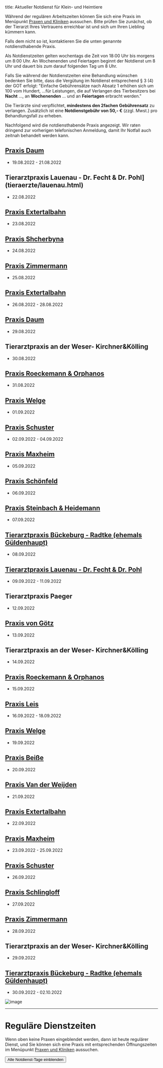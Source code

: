 title: Aktueller Notdienst für Klein- und Heimtiere 


 Während der regulären Arbeitszeiten können Sie sich eine Praxis im Menüpunkt [Praxen und Kliniken](tieraerzte.html) aussuchen.
 Bitte prüfen Sie zunächst, ob der Tierarzt Ihres Vertrauens erreichbar ist und sich um Ihren Liebling kümmern kann.


Falls dem nicht so ist, kontaktieren Sie die unten genannte notdiensthabende Praxis.

Als Notdienstzeiten gelten wochentags die Zeit von 18:00 Uhr bis morgens um 8:00 Uhr. An Wochenenden und Feiertagen beginnt der Notdienst um 8 Uhr und dauert bis zum darauf folgenden Tag um 8 Uhr.  

Falls Sie während der Notdienstzeiten eine Behandlung wünschen bedenken Sie bitte, dass die Vergütung im Notdienst entsprechend § 3 (4) der GOT erfolgt: "Einfache Gebührensätze nach Absatz 1 erhöhen sich um 100 vom Hundert, ...für Leistungen, die auf Verlangen des Tierbesitzers bei **Nacht** ..., an **Wochenenden** ... und an **Feiertagen** erbracht werden."

Die Tierärzte sind verpflichtet, **mindestens den 2fachen Gebührensatz** zu verlangen. 
Zusätzlich ist eine **Notdienstgebühr von 50,- €** (zzgl. Mwst.) pro Behandlungsfall zu erheben. 

Nachfolgend wird die notdiensthabende Praxis angezeigt. Wir raten dringend zur vorherigen telefonischen Anmeldung, damit Ihr Notfall auch zeitnah behandelt werden kann.

<!-- Anleitung: In Klammern nach der Praxis-Überschrift eine Komma-getrennte Liste der Daten oder Datumsbereiche.
Ein Datum wird in der Form TT.MM.JJJJ angegeben und ein Datumsbereich als TT.MM.JJJJ-TT.MM.JJJJ
Automatisch wird der Notdienst 12 Stunden vorher und 8 Stunden nachher noch angezeigt. -->
 

[Praxis Daum](tieraerzte/daum.html)
-------------------------------------------------------------

- 19.08.2022 - 21.08.2022

Tierarztpraxis Lauenau - Dr. Fecht & Dr. Pohl](tieraerzte/lauenau.html)
--------------------------------------------------------------------------

- 22.08.2022

[Praxis Extertalbahn](tieraerzte/extertalbahn.html)
-----------------------------------------------------------

- 23.08.2022

[Praxis Shcherbyna](tieraerzte/shcherbyna.html)
-------------------------------------------------------------

- 24.08.2022

[Praxis Zimmermann](tieraerzte/zimmermann.html)
-------------------------------------------------------------
- 25.08.2022

[Praxis Extertalbahn](tieraerzte/extertalbahn.html)
-----------------------------------------------------------

- 26.08.2022 - 28.08.2022

[Praxis Daum](tieraerzte/daum.html)
-------------------------------------------------------------

- 29.08.2022

Tierarztpraxis an der Weser- Kirchner&Kölling
-----------------------------------------------

- 30.08.2022

 [Praxis Roeckemann & Orphanos](tieraerzte/roeckemann.html)
-------------------------------------------------------------

- 31.08.2022

[Praxis Welge](tieraerzte/welge.html)
-------------------------------------

- 01.09.2022

[Praxis Schuster](tieraerzte/finkbeiner.html)
-----------------------------------------------------------

- 02.09.2022 - 04.09.2022

[Praxis Maxheim](tieraerzte/maxheim.html)
-------------------------------------------------------------

- 05.09.2022

[Praxis Schönfeld](tieraerzte/schoenfeld.html)
-----------------------------------------------

- 06.09.2022

[Praxis Steinbach & Heidemann](tieraerzte/steinbach.html)
-------------------------------------------------------------

- 07.09.2022

[Tierarztpraxis Bückeburg - Radtke (ehemals Güldenhaupt)](tieraerzte/radtke.html)
-------------------------------------------------------------

- 08.09.2022

[Tierarztpraxis Lauenau - Dr. Fecht & Dr. Pohl](tieraerzte/lauenau.html)
--------------------------------------------------------------------------

- 09.09.2022 - 11.09.2022

Tierarztpraxis Paeger
---------------------

- 12.09.2022

[Praxis von Götz](tieraerzte/von-goetz.html)
--------------------------------------------- 

- 13.09.2022

Tierarztpraxis an der Weser- Kirchner&Kölling
-----------------------------------------------

- 14.09.2022

 [Praxis Roeckemann & Orphanos](tieraerzte/roeckemann.html)
-------------------------------------------------------------

- 15.09.2022

[Praxis Leis](tieraerzte/leis.html)
-------------------------------------------------------------

- 16.09.2022 - 18.09.2022


[Praxis Welge](tieraerzte/welge.html)
-------------------------------------

- 19.09.2022

[Praxis Beiße](tieraerzte/beisse.html)
-----------------------------------------------------------

- 20.09.2022

[Praxis Van der Weijden](tieraerzte/anton.html) 
-----------------------------------------------

- 21.09.2022

[Praxis Extertalbahn](tieraerzte/extertalbahn.html)
-----------------------------------------------------------

- 22.09.2022

[Praxis Maxheim](tieraerzte/maxheim.html)
------------------------------------------------------------

- 23.09.2022 - 25.09.2022

[Praxis Schuster](tieraerzte/finkbeiner.html)
-----------------------------------------------------------

- 26.09.2022

[Praxis Schlingloff](tieraerzte/schlingloff.html)
-------------------------------------------------

- 27.09.2022

[Praxis Zimmermann](tieraerzte/zimmermann.html)
-------------------------------------------------------------

- 28.09.2022

Tierarztpraxis an der Weser- Kirchner&Kölling
-----------------------------------------------

- 29.09.2022

[Tierarztpraxis Bückeburg - Radtke (ehemals Güldenhaupt)](tieraerzte/radtke.html)
-------------------------------------------------------------

- 30.09.2022 - 02.10.2022







![image](https://user-images.githubusercontent.com/8299174/185574387-84547aef-1dac-4f5e-af5c-0736f1428798.png)










------------------------------------------------------------ 


Reguläre Dienstzeiten
===================================

Wenn oben keine Praxen eingeblendet werden, dann ist heute regulärer Dienst, und Sie können sich eine Praxis mit entsprechenden Öffnungszeiten im Menüpunkt [Praxen und Kliniken](tieraerzte.html) aussuchen.



<button id="toggle_notdienst" type="button" onclick="toggle_visibility();" class="btn btn-info btn-lg btn-block" data-toggle-text="Alle Notdienst-Tage ausblenden" autocomplete="off">Alle Notdienst-Tage einblenden</button>



<!--              ACHTUNG, AB HIER NICHT MODIFIZIEREN!

Es sei denn, Sie wissen was Sie tun :-)

Der nachfolgende JavaScript-Code wird nach dem Laden dieser Seite auf dem
Computer des Nutzers ausgeführt und zeigt den jeweils gültigen Notdienst an
und versteckt die restlichen Inhalte, wenn das Datum nicht passt.
Die Zeiträume werden in Klammern in den Überschriften der ersten beiden
Stufen angegeben (also z.B. `# Überschrift (23.04.2014, 01.05.2014)`).
Mehrere Datumsangaben werden durch Komma getrennt. Es ist auch möglich
Zeiträume anzugeben, wobei ein Bindestrich das Start- vom End-Datum
abgrenzt. Beispiel `# Überschrift (23.04.2014 - 25.04.2014)`.

(C) 2014, 2019 Samuel John (www.samueljohn.de)
Released under MIT license.
-->

<script src="moment.js"></script>
<script>
// Find html nodes on the same level after `elem`, up to but excluding the
// next element in the array `stop_tags`
function siblings_up_to (elem, stop_tags) {
    var content = [];
    do {
        content.push(elem);
        elem = elem.nextElementSibling;
    } while (elem && stop_tags.indexOf(elem.tagName) < 0);
    return content;
}

function parse_date (text) {
    return moment(text, ["DD.MM.YYYY", "DD. MMM YYYY"], "de");
}

// Return a list of pairs of moment.js objects `[ ...,[start, end],...]`
function extract_dates (text) {
    // list to hold the dates
    var dates = [];
    // regular expression to extract the text in the last pair of brackets
    var find_text_in_last_brackets_regex = /^(.*)$/gm;
    var text_in_last_brackets = find_text_in_last_brackets_regex.exec(text);
    // console.log("regex matching: ", text_in_last_brackets);
    if (text_in_last_brackets && text_in_last_brackets.length > 1) {
        // if match, split out possible multiple dates seperated by `,`
        var date_ranges = text_in_last_brackets[1].split(',');
        // console.log("date_ranges: ", date_ranges);
        date_ranges.forEach(
            function (one_date_range_text) {
                var from_to = one_date_range_text.split('-');
                // console.log("from,to (array of string): ", from_to);
                if (from_to.length > 2) {
                    console.warn("Warning: More than two '-' found in date range.");
                    return;
                }
                // try to parse start...
                var start = parse_date(from_to[0]);
                var end = start.clone();
                if (start.isValid) {
                    // console.log("...start is valid: ", from_to[0]);
                    end.add('d', 1);  // set end to +24h later than start
                }
                // Check if there is a stop-date
                if (from_to.length > 1) {
                    // console.log("Stop-date given: ", from_to[1]);
                    end = parse_date(from_to[1]);
                    end.add('d', 1);  // so that 01.02.2014 - 02.02.2014 includes 02.02
                }
                // console.log("Parsed date from ", start, " to (+ 1d) ", end);
                dates.push([start, end]);
            }
        )
    }
    return dates;
}

function now_in_date_ranges ( date_ranges, duration_before, duration_after ) {
    var i = 0;
    for (; i < date_ranges.length; i++) {
        var date = date_ranges[i];
        if (date.length <= 0) {
            console.error("Could not extract dates for " + heading);
            return;
        }
        var start = date[0];
        var end = date[1];
        var now = moment();
        // console.log("start " + start._d);
        // console.log("now " + now._d);
        // console.log("end " + end._d);
        if (now >= start.subtract(duration_before) && now <= end.add(duration_after)) {
            console.log("☑ " + now.format('DD.MM.YYYY') + " is in date range: "
                        + date[0].subtract(duration_before).format('DD.MM.YYYY')
                        + " - "
                        + date[1].add(duration_after).format('DD.MM.YYYY'));
            return true; // don't hide this, let it stay visible
        } else {
            console.log("☐ " + now.format('DD.MM.YYYY'), " is NOT in date range: "
                        + date[0].subtract(duration_before).format('DD.MM.YYYY')
                        + " - "
                        + date[1].add(duration_after).format('DD.MM.YYYY'));
        }
    }
    return false;
}

// Search for h2 headings and hide them (with all the siblings) unless the
// current date (now) is in any of the given ranges (in brackest after the heading) or
// `before_now` long earlier than `now`.
function seek_and_hide () {
    // Not only show at beginning of first day but this long before already
    var duration_before = moment.duration(12, 'hours');
    var duration_after  = moment.duration(8, 'hours');
    var h2_headings = document.getElementById("content").getElementsByTagName("H2");
    console.log("seek and hide...");
    console.log("found " + h2_headings.length + " h2 headings.");
    var i = 0;
    for (; i < h2_headings.length; i++) {
        console.log("----------------- ", i );
        var heading = h2_headings[i];
        console.log("Processing " + heading.textContent);
        var follow = heading.nextElementSibling;
        var date_ranges_txt = "";
        if (follow && follow.tagName == "UL") {
            console.log("UL list after heading.");
            var lis = follow.children;
            var j = 0;
            for (; j < lis.length; j++) {
                date_ranges_txt += lis[j].textContent + ", ";
                if (! now_in_date_ranges(extract_dates(lis[j].textContent), duration_before, duration_after)) {
                    // hide
                    lis[j].display_orig = lis[j].style.display;
                    lis[j].style.display = "none";
                    lis[j].classList.add("hidden_notdienst");
                } else {
                    // show this h2
                    console.log("match found!");
                }
            }
            if( ! now_in_date_ranges(extract_dates(date_ranges_txt), duration_before, duration_after)) {
                siblings_up_to(heading, ["H2", "H1"]).forEach( function (el) {
                    el.display_orig = el.style.display;
                    el.style.display = "none";
                    el.classList.add("hidden_notdienst");
                });
                heading.classList.add("seek_and_hide");
            }
        }
        console.log("done. ", i);
    }
}

function toggle_visibility() {
    console.log("toggle_visibility");
    var hidden_elements = document.getElementsByClassName("hidden_notdienst");
    console.log(hidden_elements.length + " hidden elements...");
    var i = 0;
    for (; i < hidden_elements.length; i++) {
        console.log(hidden_elements[i] + " style = " + hidden_elements[i].style.display)
        if (hidden_elements[i].style.display == "none") {
            console.log(hidden_elements[i].display_orig);
            hidden_elements[i].style.display = hidden_elements[i].display_orig;
        } else {
            hidden_elements[i].style.display = "none";
        }
    }
}

// run this shit
seek_and_hide();
</script>
